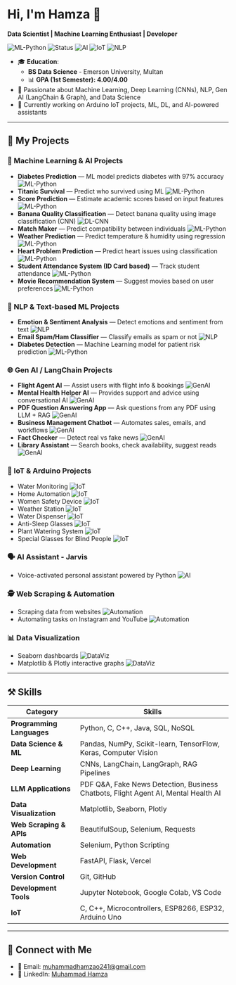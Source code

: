# Hi, I'm Hamza 👋  
**Data Scientist | Machine Learning Enthusiast | Developer**  

![ML-Python](https://img.shields.io/badge/ML-Python-blue) 
![Status](https://img.shields.io/badge/status-Active-green) 
![AI](https://img.shields.io/badge/AI-DeepLearning-red) 
![IoT](https://img.shields.io/badge/IoT-Arduino-orange) 
![NLP](https://img.shields.io/badge/NLP-LangChain-purple)  

- 🎓 **Education**:  
  - **BS Data Science** - Emerson University, Multan  
  - 📊 **GPA (1st Semester): 4.00/4.00**  
- 🤖 Passionate about Machine Learning, Deep Learning (CNNs), NLP, Gen AI (LangChain & Graph), and Data Science  
- 🔭 Currently working on Arduino IoT projects, ML, DL, and AI-powered assistants  

---

## 📂 My Projects  

### 🤖 Machine Learning & AI Projects
- **Diabetes Prediction** — ML model predicts diabetes with 97% accuracy ![ML-Python](https://img.shields.io/badge/ML-Python-blue)  
- **Titanic Survival** — Predict who survived using ML ![ML-Python](https://img.shields.io/badge/ML-Python-blue)  
- **Score Prediction** — Estimate academic scores based on input features ![ML-Python](https://img.shields.io/badge/ML-Python-blue)  
- **Banana Quality Classification** — Detect banana quality using image classification (CNN) ![DL-CNN](https://img.shields.io/badge/DL-CNN-red)  
- **Match Maker** — Predict compatibility between individuals ![ML-Python](https://img.shields.io/badge/ML-Python-blue)  
- **Weather Prediction** — Predict temperature & humidity using regression ![ML-Python](https://img.shields.io/badge/ML-Python-blue)  
- **Heart Problem Prediction** — Predict heart issues using classification ![ML-Python](https://img.shields.io/badge/ML-Python-blue)  
- **Student Attendance System (ID Card based)** — Track student attendance ![ML-Python](https://img.shields.io/badge/ML-Python-blue)  
- **Movie Recommendation System** — Suggest movies based on user preferences ![ML-Python](https://img.shields.io/badge/ML-Python-blue)  

### 🧠 NLP & Text-based ML Projects
- **Emotion & Sentiment Analysis** — Detect emotions and sentiment from text ![NLP](https://img.shields.io/badge/NLP-LangChain-purple)  
- **Email Spam/Ham Classifier** — Classify emails as spam or not ![NLP](https://img.shields.io/badge/NLP-LangChain-purple)  
- **Diabetes Detection** — Machine Learning model for patient risk prediction ![ML-Python](https://img.shields.io/badge/ML-Python-blue)  

### 🌐 Gen AI / LangChain Projects
- **Flight Agent AI** — Assist users with flight info & bookings ![GenAI](https://img.shields.io/badge/GenAI-LangChain-red)  
- **Mental Health Helper AI** — Provides support and advice using conversational AI ![GenAI](https://img.shields.io/badge/GenAI-LangChain-red)  
- **PDF Question Answering App** — Ask questions from any PDF using LLM + RAG ![GenAI](https://img.shields.io/badge/GenAI-LangChain-red)  
- **Business Management Chatbot** — Automates sales, emails, and workflows ![GenAI](https://img.shields.io/badge/GenAI-LangChain-red)  
- **Fact Checker** — Detect real vs fake news ![GenAI](https://img.shields.io/badge/GenAI-LangChain-red)  
- **Library Assistant** — Search books, check availability, suggest reads ![GenAI](https://img.shields.io/badge/GenAI-LangChain-red)  

### 📡 IoT & Arduino Projects
- Water Monitoring ![IoT](https://img.shields.io/badge/IoT-Arduino-orange)  
- Home Automation ![IoT](https://img.shields.io/badge/IoT-Arduino-orange)  
- Women Safety Device ![IoT](https://img.shields.io/badge/IoT-Arduino-orange)  
- Weather Station ![IoT](https://img.shields.io/badge/IoT-Arduino-orange)  
- Water Dispenser ![IoT](https://img.shields.io/badge/IoT-Arduino-orange)  
- Anti-Sleep Glasses ![IoT](https://img.shields.io/badge/IoT-Arduino-orange)  
- Plant Watering System ![IoT](https://img.shields.io/badge/IoT-Arduino-orange)  
- Special Glasses for Blind People ![IoT](https://img.shields.io/badge/IoT-Arduino-orange)  

### 🗣️ AI Assistant - Jarvis
- Voice-activated personal assistant powered by Python ![AI](https://img.shields.io/badge/AI-Python-red)  

### 🕵️ Web Scraping & Automation
- Scraping data from websites ![Automation](https://img.shields.io/badge/Automation-Python-yellow)  
- Automating tasks on Instagram and YouTube ![Automation](https://img.shields.io/badge/Automation-Python-yellow)  

### 📊 Data Visualization
- Seaborn dashboards ![DataViz](https://img.shields.io/badge/DataViz-Seaborn-blue)  
- Matplotlib & Plotly interactive graphs ![DataViz](https://img.shields.io/badge/DataViz-Matplotlib-purple)  

---

## ⚒️ Skills  

| **Category**              | **Skills** |
|---------------------------|----------------------------------------------------------|
| **Programming Languages** | Python, C, C++, Java, SQL, NoSQL |
| **Data Science & ML**     | Pandas, NumPy, Scikit-learn, TensorFlow, Keras, Computer Vision |
| **Deep Learning**         | CNNs, LangChain, LangGraph, RAG Pipelines |
| **LLM Applications**      | PDF Q&A, Fake News Detection, Business Chatbots, Flight Agent AI, Mental Health AI |
| **Data Visualization**    | Matplotlib, Seaborn, Plotly |
| **Web Scraping & APIs**   | BeautifulSoup, Selenium, Requests |
| **Automation**            | Selenium, Python Scripting |
| **Web Development**       | FastAPI, Flask, Vercel |
| **Version Control**       | Git, GitHub |
| **Development Tools**     | Jupyter Notebook, Google Colab, VS Code |
| **IoT**                   | C, C++, Microcontrollers, ESP8266, ESP32, Arduino Uno |

---

## 🔗 Connect with Me  
- 📧 Email: muhammadhamzao241@gmail.com  
- 💼 LinkedIn: [Muhammad Hamza](https://www.linkedin.com/in/muhammad-hamzads)  
